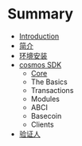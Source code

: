 # Summary

* [Introduction](README.md)
* [简介](简介/README.md)
* [环境安装](环境安装/README.md)
* [cosmos SDK](cosmos_sdk/README.md)
  * [Core](cosmos_sdk/core.md)
  * The Basics
  * Transactions
  * Modules
  * ABCI
  * Basecoin
  * Clients
* [验证人](验证人/README.md)

